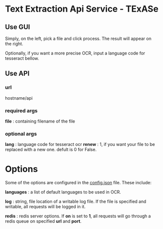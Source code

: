 # Text Extraction Api Service - TExASe

## Use GUI
Simply, on the left, pick a file and click process. The result will appear on the right.

Optionally, if you want a more precise OCR, input a language code for tesseract bellow.

## Use API

### url
hostname/api

### required args
**file** : containing filename of the file

### optional args

**lang** : language code for tesseract ocr
**renew** : 1, if you want your file to be replaced with a new one. defult is 0 for False.
    
# Options

Some of the options are configured in the [config.json](config.json) file. 
These include:

**languages** : a list of default languages to be used in OCR.

**log** : string, file location of a writable log file. If the file is specified and writable, all requests will be logged in it.

**redis** : redis server options. If **on** is set to **1**, all requests will go through a redis queue on specified **url** and **port**.
